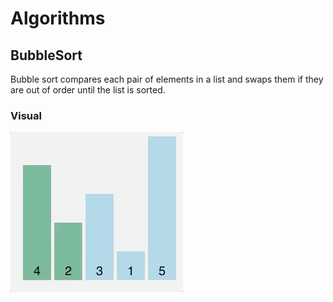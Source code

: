 # Algorithms

## BubbleSort
Bubble sort compares each pair of elements in a list and swaps them if they are out of order until the list is sorted.
### Visual
![Bubble sorting](bubbleSort/bubbleSort.gif)
